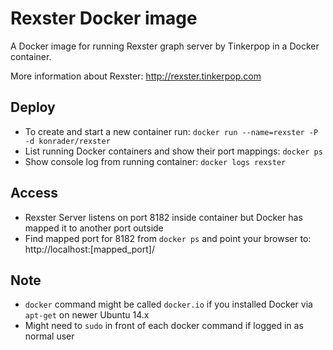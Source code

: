 Rexster Docker image
==============

A Docker image for running Rexster graph server by Tinkerpop in a Docker container.

More information about Rexster: http://rexster.tinkerpop.com

Deploy
------
  - To create and start a new container run: `docker run --name=rexster -P -d konrader/rexster`
  - List running Docker containers and show their port mappings: `docker ps`
  - Show console log from running container: `docker logs rexster`

Access
-------
  - Rexster Server listens on port 8182 inside container but Docker has mapped it to another port outside
  - Find mapped port for 8182 from `docker ps` and point your browser to: http://localhost:[mapped_port]/

Note
------
  - `docker` command might be called `docker.io` if you installed Docker via `apt-get` on newer Ubuntu 14.x
  - Might need to `sudo` in front of each docker command if logged in as normal user
